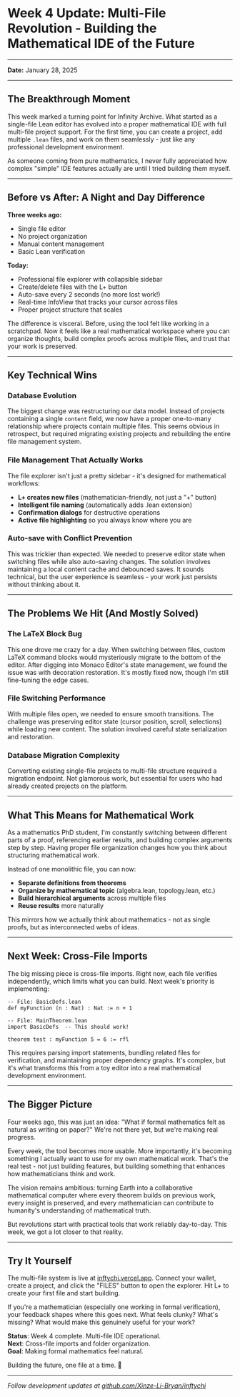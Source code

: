 # Week 4 Update: Multi-File Revolution - Building the Mathematical IDE of the Future

---

**Date:** January 28, 2025

---

## The Breakthrough Moment

This week marked a turning point for Infinity Archive. What started as a single-file Lean editor has evolved into a proper mathematical IDE with full multi-file project support. For the first time, you can create a project, add multiple `.lean` files, and work on them seamlessly - just like any professional development environment.

As someone coming from pure mathematics, I never fully appreciated how complex "simple" IDE features actually are until I tried building them myself.

---

## Before vs After: A Night and Day Difference

**Three weeks ago:**

- Single file editor
- No project organization  
- Manual content management
- Basic Lean verification

**Today:**

- Professional file explorer with collapsible sidebar
- Create/delete files with the L+ button
- Auto-save every 2 seconds (no more lost work!)
- Real-time InfoView that tracks your cursor across files
- Proper project structure that scales

The difference is visceral. Before, using the tool felt like working in a scratchpad. Now it feels like a real mathematical workspace where you can organize thoughts, build complex proofs across multiple files, and trust that your work is preserved.

---

## Key Technical Wins

### Database Evolution

The biggest change was restructuring our data model. Instead of projects containing a single `content` field, we now have a proper one-to-many relationship where projects contain multiple files. This seems obvious in retrospect, but required migrating existing projects and rebuilding the entire file management system.

### File Management That Actually Works

The file explorer isn't just a pretty sidebar - it's designed for mathematical workflows:

- **L+ creates new files** (mathematician-friendly, not just a "+" button)
- **Intelligent file naming** (automatically adds .lean extension)
- **Confirmation dialogs** for destructive operations
- **Active file highlighting** so you always know where you are

### Auto-save with Conflict Prevention

This was trickier than expected. We needed to preserve editor state when switching files while also auto-saving changes. The solution involves maintaining a local content cache and debounced saves. It sounds technical, but the user experience is seamless - your work just persists without thinking about it.

---

## The Problems We Hit (And Mostly Solved)

### The LaTeX Block Bug

This one drove me crazy for a day. When switching between files, custom LaTeX command blocks would mysteriously migrate to the bottom of the editor. After digging into Monaco Editor's state management, we found the issue was with decoration restoration. It's mostly fixed now, though I'm still fine-tuning the edge cases.

### File Switching Performance

With multiple files open, we needed to ensure smooth transitions. The challenge was preserving editor state (cursor position, scroll, selections) while loading new content. The solution involved careful state serialization and restoration.

### Database Migration Complexity

Converting existing single-file projects to multi-file structure required a migration endpoint. Not glamorous work, but essential for users who had already created projects on the platform.

---

## What This Means for Mathematical Work

As a mathematics PhD student, I'm constantly switching between different parts of a proof, referencing earlier results, and building complex arguments step by step. Having proper file organization changes how you think about structuring mathematical work.

Instead of one monolithic file, you can now:

- **Separate definitions from theorems**
- **Organize by mathematical topic** (algebra.lean, topology.lean, etc.)
- **Build hierarchical arguments** across multiple files
- **Reuse results** more naturally

This mirrors how we actually think about mathematics - not as single proofs, but as interconnected webs of ideas.

---

## Next Week: Cross-File Imports

The big missing piece is cross-file imports. Right now, each file verifies independently, which limits what you can build. Next week's priority is implementing:

```lean
-- File: BasicDefs.lean
def myFunction (n : Nat) : Nat := n + 1

-- File: MainTheorem.lean  
import BasicDefs  -- This should work!

theorem test : myFunction 5 = 6 := rfl
```

This requires parsing import statements, bundling related files for verification, and maintaining proper dependency graphs. It's complex, but it's what transforms this from a toy editor into a real mathematical development environment.

---

## The Bigger Picture

Four weeks ago, this was just an idea: "What if formal mathematics felt as natural as writing on paper?" We're not there yet, but we're making real progress.

Every week, the tool becomes more usable. More importantly, it's becoming something I actually want to use for my own mathematical work. That's the real test - not just building features, but building something that enhances how mathematicians think and work.

The vision remains ambitious: turning Earth into a collaborative mathematical computer where every theorem builds on previous work, every insight is preserved, and every mathematician can contribute to humanity's understanding of mathematical truth.

But revolutions start with practical tools that work reliably day-to-day. This week, we got a lot closer to that reality.

---

## Try It Yourself

The multi-file system is live at [inftychi.vercel.app](https://inftychi.vercel.app). Connect your wallet, create a project, and click the "FILES" button to open the explorer. Hit L+ to create your first file and start building.

If you're a mathematician (especially one working in formal verification), your feedback shapes where this goes next. What feels clunky? What's missing? What would make this genuinely useful for your work?

**Status**: Week 4 complete. Multi-file IDE operational.  
**Next**: Cross-file imports and folder organization.  
**Goal**: Making formal mathematics feel natural.

Building the future, one file at a time. 🚀

---

*Follow development updates at [github.com/Xinze-Li-Bryan/inftychi](https://github.com/Xinze-Li-Bryan/inftychi)*
